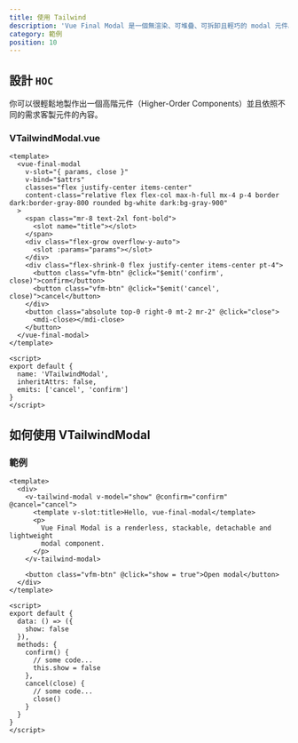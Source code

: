 ```yaml
---
title: 使用 Tailwind
description: 'Vue Final Modal 是一個無渲染、可堆疊、可拆卸且輕巧的 modal 元件。'
category: 範例
position: 10
---
```


## 設計 `HOC`

<alert>

你可以很輕鬆地製作出一個高階元件（Higher-Order Components）並且依照不同的需求客製元件的內容。

</alert>

### VTailwindModal.vue

<show-code>

```vue
<template>
  <vue-final-modal
    v-slot="{ params, close }"
    v-bind="$attrs"
    classes="flex justify-center items-center"
    content-class="relative flex flex-col max-h-full mx-4 p-4 border dark:border-gray-800 rounded bg-white dark:bg-gray-900"
  >
    <span class="mr-8 text-2xl font-bold">
      <slot name="title"></slot>
    </span>
    <div class="flex-grow overflow-y-auto">
      <slot :params="params"></slot>
    </div>
    <div class="flex-shrink-0 flex justify-center items-center pt-4">
      <button class="vfm-btn" @click="$emit('confirm', close)">confirm</button>
      <button class="vfm-btn" @click="$emit('cancel', close)">cancel</button>
    </div>
    <button class="absolute top-0 right-0 mt-2 mr-2" @click="close">
      <mdi-close></mdi-close>
    </button>
  </vue-final-modal>
</template>

<script>
export default {
  name: 'VTailwindModal',
  inheritAttrs: false,
  emits: ['cancel', 'confirm']
}
</script>
```

</show-code>

## 如何使用 VTailwindModal

### 範例

<hoc-example-tailwind></hoc-example-tailwind>

<show-code class="pt-4">

```vue
<template>
  <div>
    <v-tailwind-modal v-model="show" @confirm="confirm" @cancel="cancel">
      <template v-slot:title>Hello, vue-final-modal</template>
      <p>
        Vue Final Modal is a renderless, stackable, detachable and lightweight
        modal component.
      </p>
    </v-tailwind-modal>

    <button class="vfm-btn" @click="show = true">Open modal</button>
  </div>
</template>

<script>
export default {
  data: () => ({
    show: false
  }),
  methods: {
    confirm() {
      // some code...
      this.show = false
    },
    cancel(close) {
      // some code...
      close()
    }
  }
}
</script>
```

</show-code>